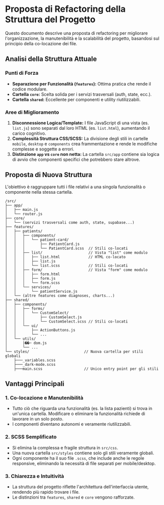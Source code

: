 # Proposta di Refactoring della Struttura del Progetto

Questo documento descrive una proposta di refactoring per migliorare l'organizzazione, la manutenibilità e la scalabilità del progetto, basandosi sul principio della co-locazione dei file.

## Analisi della Struttura Attuale

### Punti di Forza

*   **Separazione per Funzionalità (`features`):** Ottima pratica che rende il codice modulare.
*   **Cartella `core`:** Scelta solida per i servizi trasversali (auth, state, ecc.).
*   **Cartella `shared`:** Eccellente per componenti e utility riutilizzabili.

### Aree di Miglioramento

1.  **Disconnessione Logica/Template:** I file JavaScript di una vista (es. `list.js`) sono separati dal loro HTML (es. `list.html`), aumentando il carico cognitivo.
2.  **Complessità Struttura CSS/SCSS:** La divisione degli stili in cartelle `mobile`, `desktop` e `components` crea frammentazione e rende le modifiche complesse e soggette a errori.
3.  **Distinzione `app` vs `core` non netta:** La cartella `src/app` contiene sia logica di avvio che componenti specifici che potrebbero stare altrove.

## Proposta di Nuova Struttura

L'obiettivo è raggruppare tutti i file relativi a una singola funzionalità o componente nella stessa cartella.

```
/src/
├── app/
│   ├── main.js
│   └── router.js
├── core/
│   └── (servizi trasversali come auth, state, supabase...)
├── features/
│   ├── patients/
│   │   ├── components/
│   │   │   └── patient-card/
│   │   │       ├── PatientCard.js
│   │   │       └── PatientCard.scss  // Stili co-locati
│   │   ├── list/                     // Vista "list" come modulo
│   │   │   ├── list.html             // HTML co-locato
│   │   │   ├── list.js
│   │   │   └── list.scss             // Stili co-locati
│   │   ├── form/                     // Vista "form" come modulo
│   │   │   ├── form.html
│   │   │   ├── form.js
│   │   │   └── form.scss
│   │   └── services/
│   │       └── patientService.js
│   └── (altre features come diagnoses, charts...)
├── shared/
│   ├── components/
│   │   ├── forms/
│   │   │   └── CustomSelect/
│   │   │       ├── CustomSelect.js
│   │   │       └── CustomSelect.scss // Stili co-locati
│   │   └── ui/
│   │       ├── ActionButtons.js
│   │       └── ...
│   └── utils/
│       ├��─ dom.js
│       └── ...
└── styles/                         // Nuova cartella per stili globali
    ├───_variables.scss
    ├───_dark-mode.scss
    ├───main.scss                   // Unico entry point per gli stili
```

## Vantaggi Principali

### 1. Co-locazione e Manutenibilità
*   Tutto ciò che riguarda una funzionalità (es. la lista pazienti) si trova in un'unica cartella. Modificare o eliminare la funzionalità richiede di lavorare in un solo posto.
*   I componenti diventano autonomi e veramente riutilizzabili.

### 2. SCSS Semplificato
*   Si elimina la complessa e fragile struttura in `src/css`.
*   Una nuova cartella `src/styles` contiene solo gli stili veramente globali.
*   Ogni componente ha il suo file `.scss`, che include anche le regole responsive, eliminando la necessità di file separati per mobile/desktop.

### 3. Chiarezza e Intuitività
*   La struttura del progetto riflette l'architettura dell'interfaccia utente, rendendo più rapido trovare i file.
*   Le distinzioni tra `features`, `shared` e `core` vengono rafforzate.
